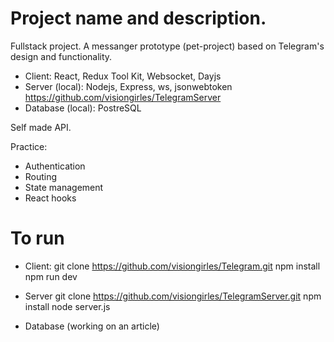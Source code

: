 # Project name and description.

Fullstack project.
A messanger prototype (pet-project) based on Telegram's design and functionality.

- Client: React, Redux Tool Kit, Websocket, Dayjs
- Server (local): Nodejs, Express, ws, jsonwebtoken https://github.com/visiongirles/TelegramServer
- Database (local): PostreSQL

Self made API.

Practice:

- Authentication
- Routing
- State management
- React hooks

# To run

- Client:
  git clone https://github.com/visiongirles/Telegram.git
  npm install
  npm run dev

- Server
  git clone https://github.com/visiongirles/TelegramServer.git
  npm install
  node server.js

- Database
  (working on an article)
